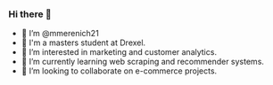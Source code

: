 ### Hi there 👋

- 👋 I’m @mmerenich21
- 💬 I'm a masters student at Drexel.
- 👀 I’m interested in marketing and customer analytics.
- 🌱 I’m currently learning web scraping and recommender systems.
- 💞️ I’m looking to collaborate on e-commerce projects.

